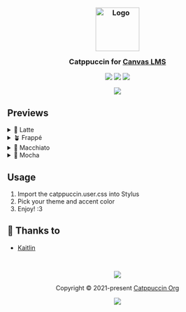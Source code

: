 <h3 align="center">
	<img src="https://raw.githubusercontent.com/catppuccin/catppuccin/main/assets/logos/exports/1544x1544_circle.png" width="100" alt="Logo"/><br/>
	<img src="https://raw.githubusercontent.com/catppuccin/catppuccin/main/assets/misc/transparent.png" height="30" width="0px"/>
	Catppuccin for <a href="https://www.instructure.com/canvas">Canvas LMS</a>
	<img src="https://raw.githubusercontent.com/catppuccin/catppuccin/main/assets/misc/transparent.png" height="30" width="0px"/>
</h3>

<p align="center">
	<a href="https://github.com/TheMemeSniper/catppuccin-canvas/stargazers"><img src="https://img.shields.io/github/stars/catppuccin/template?colorA=363a4f&colorB=b7bdf8&style=for-the-badge"></a>
	<a href="https://github.com/TheMemeSniper/catppuccin-canvas/issues"><img src="https://img.shields.io/github/issues/catppuccin/template?colorA=363a4f&colorB=f5a97f&style=for-the-badge"></a>
	<a href="https://github.com/TheMemeSniper/catppuccin-canvas/contributors"><img src="https://img.shields.io/github/contributors/catppuccin/template?colorA=363a4f&colorB=a6da95&style=for-the-badge"></a>
</p>

<p align="center">
	<img src="https://raw.githubusercontent.com/catppuccin/catppuccin/main/assets/previews/preview.webp"/>
</p>

## Previews

<details>
<summary>🌻 Latte</summary>
<img src="https://raw.githubusercontent.com/TheMemeSniper/catppuccin-canvas/main/assets/latte.png"/>
</details>
<details>
<summary>🪴 Frappé</summary>
<img src="https://raw.githubusercontent.com/TheMemeSniper/catppuccin-canvas/main/assets/frappe.png"/>
</details>
<details>
<summary>🌺 Macchiato</summary>
<img src="https://raw.githubusercontent.com/TheMemeSniper/catppuccin-canvas/main/assets/macchiato.png"/>
</details>
<details>
<summary>🌿 Mocha</summary>
<img src="https://raw.githubusercontent.com/TheMemeSniper/catppuccin-canvas/main/assets/mocha.png"/>
</details>

## Usage

1. Import the catppuccin.user.css into Stylus
2. Pick your theme and accent color
3. Enjoy! :3


## 💝 Thanks to

- [Kaitlin](https://github.com/TheMemeSniper)

&nbsp;

<p align="center">
	<img src="https://raw.githubusercontent.com/catppuccin/catppuccin/main/assets/footers/gray0_ctp_on_line.svg?sanitize=true" />
</p>

<p align="center">
	Copyright &copy; 2021-present <a href="https://github.com/catppuccin" target="_blank">Catppuccin Org</a>
</p>

<p align="center">
	<a href="https://github.com/catppuccin/catppuccin/blob/main/LICENSE"><img src="https://img.shields.io/static/v1.svg?style=for-the-badge&label=License&message=MIT&logoColor=d9e0ee&colorA=363a4f&colorB=b7bdf8"/></a>
</p>

